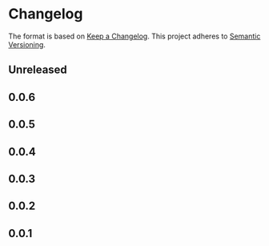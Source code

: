 # Changelog

The format is based on [Keep a Changelog](https://keepachangelog.com/en/1.0.0/). This project adheres to [Semantic Versioning](https://semver.org/spec/v2.0.0.html).

## Unreleased

## 0.0.6

## 0.0.5

## 0.0.4

## 0.0.3

## 0.0.2

## 0.0.1

